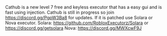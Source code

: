 Cathub is a new level 7 free and keyless executor that has a easy gui and is fast using injection.
Cathub is still in progress so join https://discord.gg/PgpW3Ba8 for updates.
If it is patched use Solara or Nova executor.
Solara: https://github.com/RobloxExecutorz/Solara or https://discord.gg/getsolara
Nova: https://discord.gg/MWXcwF9J
